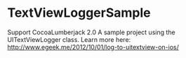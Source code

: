 TextViewLoggerSample
====================

Support CocoaLumberjack 2.0
A sample project using the UITextViewLogger class. Learn more here: http://www.egeek.me/2012/10/01/log-to-uitextview-on-ios/

